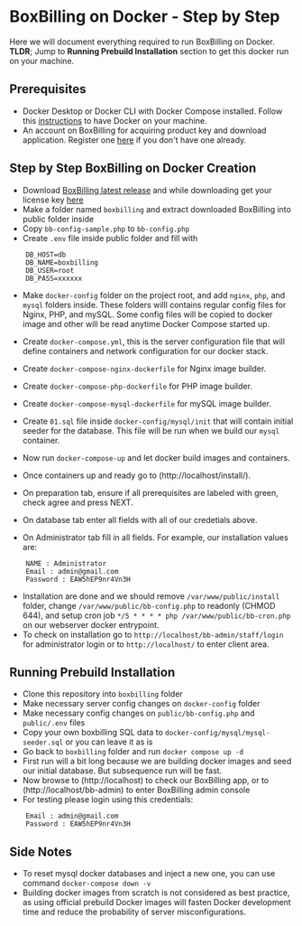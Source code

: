 # BoxBilling on Docker - Step by Step

Here we will document everything required to run BoxBilling on Docker.
**TLDR**; Jump to **Running Prebuild Installation** section to get this docker run on your machine.

## Prerequisites

- Docker Desktop or Docker CLI with Docker Compose installed. Follow this [instructions](https://www.docker.com/get-started) to have Docker on your machine.
- An account on BoxBilling for acquiring product key and download application. Register one [here](https://www.boxbilling.com/login) if you don't have one already.

## Step by Step BoxBilling on Docker Creation

- Download [BoxBilling latest release](https://github.com/boxbilling/boxbilling/releases/) and while downloading get your license key [here](https://www.boxbilling.com/order)
- Make a folder named `boxbilling` and extract downloaded BoxBilling into public folder inside
- Copy `bb-config-sample.php` to `bb-config.php`
- Create `.env` file inside public folder and fill with
```
    DB_HOST=db
    DB_NAME=boxbilling
    DB_USER=root
    DB_PASS=xxxxxx
```
- Make `docker-config` folder on the project root, and add `nginx`, `php`, and `mysql` folders inside. These folders willl contains regular config files for Nginx, PHP, and mySQL. Some config files will be copied to docker image and other will be read anytime Docker Compose started up.
- Create `docker-compose.yml`, this is the server configuration file that will define containers and network configuration for our docker stack.
- Create `docker-compose-nginx-dockerfile` for Nginx image builder.
- Create `docker-compose-php-dockerfile` for PHP image builder.
- Create `docker-compose-mysql-dockerfile` for mySQL image builder.
- Create `01.sql` file inside `docker-config/mysql/init` that will contain initial seeder for the database. This file will be run when we build our `mysql` container.

- Now run `docker-compose-up` and let docker build images and containers.
- Once containers up and ready go to (http://localhost/install/).
- On preparation tab, ensure if all prerequisites are labeled with green, check agree and press NEXT.
- On database tab enter all fields with all of our credetials above.
- On Administrator tab fill in all fields. For example, our installation values are:
```
    NAME : Administrator
    Email : admin@gmail.com
    Password : EAW5hEP9nr4Vn3H
```
- Installation are done and we should remove `/var/www/public/install` folder, change `/var/www/public/bb-config.php` to readonly (CHMOD 644), and setup cron job `*/5 * * * * php /var/www/public/bb-cron.php` on our webserver docker entrypoint.
- To check on installation go to `http://localhost/bb-admin/staff/login` for administrator login or to `http://localhost/` to enter client area.

## Running Prebuild Installation

- Clone this repository into `boxbilling` folder
- Make necessary server config changes on `docker-config` folder
- Make necessary config changes on `public/bb-config.php` and `public/.env` files
- Copy your own boxbilling SQL data to `docker-config/mysql/mysql-seeder.sql` or you can leave it as is
- Go back to `boxbilling` folder and run `docker compose up -d`
- First run will a bit long because we are building docker images and seed our initial database. But subsequence run will be fast.
- Now browse to (http://localhost) to check our BoxBilling app, or to (http://localhost/bb-admin) to enter BoxBilling admin console
- For testing please login using this credentials:
```
    Email : admin@gmail.com
    Password : EAW5hEP9nr4Vn3H
```

## Side Notes

- To reset mysql docker databases and inject a new one, you can use command `docker-compose down -v`
- Building docker images from scratch is not considered as best practice, as using official prebuild Docker images will fasten Docker development time and reduce the probability of server misconfigurations.